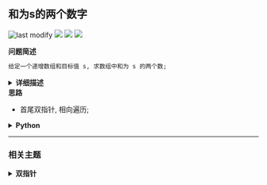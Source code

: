 ## 和为s的两个数字
<!--START_SECTION:badge-->
![last modify](https://img.shields.io/static/v1?label=last%20modify&message=2025-07-08%2016%3A53%3A13&label_color=gray&color=thistle&style=flat-square)
[![](https://img.shields.io/static/v1?label=&message=%E7%AE%80%E5%8D%95&label_color=gray&color=yellow&style=flat-square)](../../../README.md#简单)
[![](https://img.shields.io/static/v1?label=&message=%E5%89%91%E6%8C%87Offer&label_color=gray&color=green&style=flat-square)](../../../README.md#剑指offer)
[![](https://img.shields.io/static/v1?label=&message=%E5%8F%8C%E6%8C%87%E9%92%88&label_color=gray&color=blue&style=flat-square)](../../../README.md#双指针)
<!--END_SECTION:badge-->
<!--info
tags: [双指针]
source: 剑指Offer
level: 简单
number: '5701'
name: 和为s的两个数字
companies: []
-->

<summary><b>问题简述</b></summary>

```txt
给定一个递增数组和目标值 s, 求数组中和为 s 的两个数;
```

<details><summary><b>详细描述</b></summary>

```txt
输入一个递增排序的数组和一个数字s, 在数组中查找两个数, 使得它们的和正好是s.
如果有多对数字的和等于s, 则输出任意一对即可.

示例 1:
    输入: nums = [2,7,11,15], target = 9
    输出: [2,7] 或者 [7,2]
示例 2:
    输入: nums = [10,26,30,31,47,60], target = 40
    输出: [10,30] 或者 [30,10]

限制:
    1 <= nums.length <= 10^5
    1 <= nums[i] <= 10^6

来源: 力扣 (LeetCode)
链接: https://leetcode-cn.com/problems/he-wei-sde-liang-ge-shu-zi-lcof
著作权归领扣网络所有. 商业转载请联系官方授权, 非商业转载请注明出处.
```

</details>

<!-- <div align="center"><img src="../../../_assets/xxx.png" height="300" /></div> -->

<summary><b>思路</b></summary>

- 首尾双指针, 相向遍历;

<details><summary><b>Python</b></summary>

```python
class Solution:
    def twoSum(self, nums: List[int], target: int) -> List[int]:

        l, r = 0, len(nums) - 1

        while l <= r:
            s = nums[l] + nums[r]
            if s == target:
                return [nums[l], nums[r]]
            if s < target:
                l += 1
            else:
                r -= 1

        return []
```

</details>


<!--START_SECTION:relate-->
---

### 相关主题

<details><summary><b>双指针</b></summary>

> [[中等, LeetCode] 三数之和 🔥](../../2021/10/LeetCode_0015_中等_三数之和.md)  
> [[中等, LeetCode] 下一个排列 🔥](../10/LeetCode_0031_中等_下一个排列.md)  
> [[中等, LeetCode] 删除链表的倒数第N个结点 🔥](LeetCode_0019_中等_删除链表的倒数第N个结点.md)  
> [[中等, LeetCode] 最接近的三数之和](../../2021/10/LeetCode_0016_中等_最接近的三数之和.md)  
> [[中等, LeetCode] 最长回文子串 🔥](../../2021/10/LeetCode_0005_中等_最长回文子串.md)  
> [[中等, LeetCode] 有效三角形的个数](../../2021/10/LeetCode_0611_中等_有效三角形的个数.md)  
> [[中等, LeetCode] 盛最多水的容器 🔥](../../2021/10/LeetCode_0011_中等_盛最多水的容器.md)  
> [[中等, 剑指Offer] 最长不含重复字符的子字符串](../../2021/12/剑指Offer_4800_中等_最长不含重复字符的子字符串.md)  
> [[中等, 牛客] 三数之和 🔥](../03/牛客_0054_中等_三数之和.md)  
> [[中等, 牛客] 删除链表的倒数第n个节点](../03/牛客_0053_中等_删除链表的倒数第n个节点.md)  
> [[中等, 牛客] 合并两个有序的数组](牛客_0022_中等_合并两个有序的数组.md)  
  > 
> [[困难, LeetCode] 接雨水 🔥](../../2021/10/LeetCode_0042_困难_接雨水.md)  
> [[困难, 牛客] 接雨水问题 🔥](../05/牛客_0128_困难_接雨水问题.md)  
  > 
> [[简单, LeetCode] 两数之和II-输入有序数组](../07/LeetCode_0167_简单_两数之和II-输入有序数组.md)  
> [[简单, LeetCode] 链表的中间结点](../06/LeetCode_0876_简单_链表的中间结点.md)  
> [[简单, 剑指Offer] 两个链表的第一个公共节点](剑指Offer_5200_简单_两个链表的第一个公共节点.md)  
> [[简单, 剑指Offer] 和为s的连续正数序列](剑指Offer_5702_简单_和为s的连续正数序列.md)  
> [[简单, 剑指Offer] 翻转单词顺序](剑指Offer_5801_简单_翻转单词顺序.md)  
> [[简单, 剑指Offer] 调整数组顺序使奇数位于偶数前面](../../2021/11/剑指Offer_2100_简单_调整数组顺序使奇数位于偶数前面.md)  
> [[简单, 剑指Offer] 链表中倒数第k个节点](../../2021/11/剑指Offer_2200_简单_链表中倒数第k个节点.md)  
> [[简单, 牛客] 判断链表中是否有环](牛客_0004_简单_判断链表中是否有环.md)  
> [[简单, 牛客] 反转字符串](../04/牛客_0103_简单_反转字符串.md)  
> [[简单, 牛客] 链表中倒数最后k个结点](../03/牛客_0069_简单_链表中倒数最后k个结点.md)  
> [[简单, 牛客] 链表中环的入口结点](牛客_0003_简单_链表中环的入口结点.md)  
  > 

</details>
<!--END_SECTION:relate-->